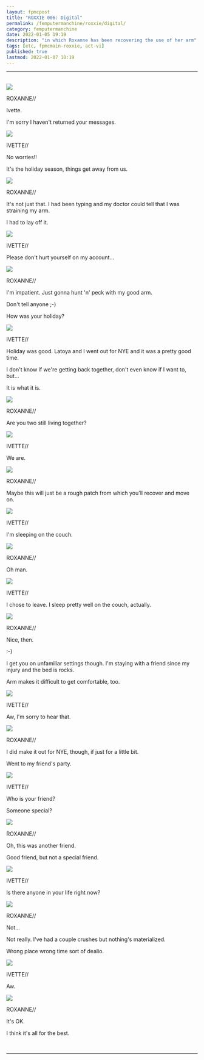 ```yaml
---
layout: fpmcpost
title: "ROXXIE 006: Digital"
permalink: /femputermanchine/roxxie/digital/
category: femputermanchine
date: 2022-01-05 19:19
description: "in which Roxanne has been recovering the use of her arm"
tags: [etc, fpmcmain-roxxie, act-vi]
published: true
lastmod: 2022-01-07 10:19
---
```

[//]: # ( 01/07/22  -added)

*****
<br>
<div class="chat-box">
<img src="{{ site.url }}/assets/tb/roxanne-tb.jpg" class="chat-portrait" />
<p class="ppl-sez">ROXANNE//</p>
<p class="ppl-sez">Ivette.</p>
<p class="ppl-sez">I'm sorry I haven't returned your messages.</p>
</div>

<div class="chat-box">
<img src="{{ site.url }}/assets/tb/ivette05.jpg" class="chat-portrait" />
<p class="ppl-sez">IVETTE//</p>
<p class="ppl-sez">No worries!!</p>
<p class="ppl-sez">It's the holiday season, things get away from us.</p>
</div>

<div class="chat-box">
<img src="{{ site.url }}/assets/tb/roxanne-tb.jpg" class="chat-portrait" />
<p class="ppl-sez">ROXANNE//</p>
<p class="ppl-sez">It's not just that. I had been typing and my doctor could tell that I was straining my arm.</p>
<p class="ppl-sez">I had to lay off it.</p>
</div>

<div class="chat-box">
<img src="{{ site.url }}/assets/tb/ivette05.jpg" class="chat-portrait" />
<p class="ppl-sez">IVETTE//</p>
<p class="ppl-sez">Please don't hurt yourself on my account...</p>
</div>

<div class="chat-box">
<img src="{{ site.url }}/assets/tb/roxanne-tb.jpg" class="chat-portrait" />
<p class="ppl-sez">ROXANNE//</p>
<p class="ppl-sez">I'm impatient. Just gonna hunt 'n' peck with my good arm.</p>
<p class="ppl-sez">Don't tell anyone ;-)</p>
<p class="ppl-sez">How was your holiday?</p>
</div>

<div class="chat-box">
<img src="{{ site.url }}/assets/tb/ivette05.jpg" class="chat-portrait" />
<p class="ppl-sez">IVETTE//</p>
<p class="ppl-sez">Holiday was good. Latoya and I went out for NYE and it was a pretty good time.</p>
<p class="ppl-sez">I don't know if we're getting back together, don't even know if I want to, but...</p>
<p class="ppl-sez">It is what it is.</p>
</div>

<div class="chat-box">
<img src="{{ site.url }}/assets/tb/roxanne-tb.jpg" class="chat-portrait" />
<p class="ppl-sez">ROXANNE//</p>
<p class="ppl-sez">Are you two still living together?</p>
</div>

<div class="chat-box">
<img src="{{ site.url }}/assets/tb/ivette05.jpg" class="chat-portrait" />
<p class="ppl-sez">IVETTE//</p>
<p class="ppl-sez">We are.</p>
</div>

<div class="chat-box">
<img src="{{ site.url }}/assets/tb/roxanne-tb.jpg" class="chat-portrait" />
<p class="ppl-sez">ROXANNE//</p>
<p class="ppl-sez">Maybe this will just be a rough patch from which you'll recover and move on.</p>
</div>

<div class="chat-box">
<img src="{{ site.url }}/assets/tb/ivette05.jpg" class="chat-portrait" />
<p class="ppl-sez">IVETTE//</p>
<p class="ppl-sez">I'm sleeping on the couch.</p>
</div>

<div class="chat-box">
<img src="{{ site.url }}/assets/tb/roxanne-tb.jpg" class="chat-portrait" />
<p class="ppl-sez">ROXANNE//</p>
<p class="ppl-sez">Oh man.</p>
</div>

<div class="chat-box">
<img src="{{ site.url }}/assets/tb/ivette05.jpg" class="chat-portrait" />
<p class="ppl-sez">IVETTE//</p>
<p class="ppl-sez">I chose to leave. I sleep pretty well on the couch, actually.</p>
</div>

<div class="chat-box">
<img src="{{ site.url }}/assets/tb/roxanne-tb.jpg" class="chat-portrait" />
<p class="ppl-sez">ROXANNE//</p>
<p class="ppl-sez">Nice, then.</p>
<p class="ppl-sez">:-)</p>
<p class="ppl-sez">I get you on unfamiliar settings though. I'm staying with a friend since my injury and the bed is rocks.</p>
<p class="ppl-sez">Arm makes it difficult to get comfortable, too.</p>
</div>

<div class="chat-box">
<img src="{{ site.url }}/assets/tb/ivette05.jpg" class="chat-portrait" />
<p class="ppl-sez">IVETTE//</p>
<p class="ppl-sez">Aw, I'm sorry to hear that.</p>
</div>

<div class="chat-box">
<img src="{{ site.url }}/assets/tb/roxanne-tb.jpg" class="chat-portrait" />
<p class="ppl-sez">ROXANNE//</p>
<p class="ppl-sez">I did make it out for NYE, though, if just for a little bit.</p>
<p class="ppl-sez">Went to my friend's party.</p>
</div>

<div class="chat-box">
<img src="{{ site.url }}/assets/tb/ivette05.jpg" class="chat-portrait" />
<p class="ppl-sez">IVETTE//</p>
<p class="ppl-sez">Who is your friend?</p>
<p class="ppl-sez">Someone special?</p>
</div>

<div class="chat-box">
<img src="{{ site.url }}/assets/tb/roxanne-tb.jpg" class="chat-portrait" />
<p class="ppl-sez">ROXANNE//</p>
<p class="ppl-sez">Oh, this was another friend.</p>
<p class="ppl-sez">Good friend, but not a special friend.</p>
</div>

<div class="chat-box">
<img src="{{ site.url }}/assets/tb/ivette05.jpg" class="chat-portrait" />
<p class="ppl-sez">IVETTE//</p>
<p class="ppl-sez">Is there anyone in your life right now?</p>
</div>

<div class="chat-box">
<img src="{{ site.url }}/assets/tb/roxanne-tb.jpg" class="chat-portrait" />
<p class="ppl-sez">ROXANNE//</p>
<p class="ppl-sez">Not...</p>
<p class="ppl-sez">Not really. I've had a couple crushes but nothing's materialized.</p>
<p class="ppl-sez">Wrong place wrong time sort of dealio.</p>
</div>

<div class="chat-box">
<img src="{{ site.url }}/assets/tb/ivette05.jpg" class="chat-portrait" />
<p class="ppl-sez">IVETTE//</p>
<p class="ppl-sez">Aw.</p>
</div>

<div class="chat-box">
<img src="{{ site.url }}/assets/tb/roxanne-tb.jpg" class="chat-portrait" />
<p class="ppl-sez">ROXANNE//</p>
<p class="ppl-sez">It's OK.</p>
<p class="ppl-sez">I think it's all for the best.</p>
</div>
<br>

*****

